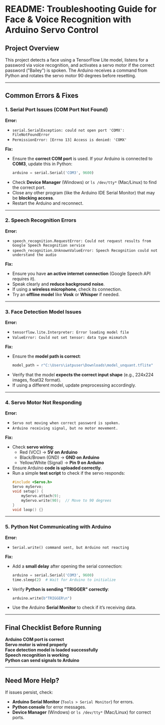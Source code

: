 # README: Troubleshooting Guide for Face & Voice Recognition with Arduino Servo Control

## **Project Overview**
This project detects a face using a TensorFlow Lite model, listens for a password via voice recognition, and activates a servo motor if the correct password ("Bailey") is spoken. The Arduino receives a command from Python and rotates the servo motor 90 degrees before resetting.

---

## **Common Errors & Fixes**

### **1. Serial Port Issues (COM Port Not Found)**
**Error:**
- `serial.SerialException: could not open port 'COMX': FileNotFoundError`  
- `PermissionError: [Errno 13] Access is denied: 'COMX'`

**Fix:**
- Ensure the **correct COM port** is used. If your Arduino is connected to **COM3**, update this in Python:  
  ```python
  arduino = serial.Serial('COM3', 9600)
  ```
- Check **Device Manager** (Windows) or `ls /dev/tty*` (Mac/Linux) to find the correct port.
- Close any other program (like the Arduino IDE Serial Monitor) that may be **blocking access**.
- Restart the Arduino and reconnect.

---

### **2. Speech Recognition Errors**
**Error:**
- `speech_recognition.RequestError: Could not request results from Google Speech Recognition service`
- `speech_recognition.UnknownValueError: Speech Recognition could not understand the audio`

**Fix:**
- Ensure you have **an active internet connection** (Google Speech API requires it).
- Speak clearly and **reduce background noise**.
- If using a **wireless microphone**, check its connection.
- Try an **offline model** like **Vosk** or **Whisper** if needed.

---

### **3. Face Detection Model Issues**
**Error:**
- `tensorflow.lite.Interpreter: Error loading model file`
- `ValueError: Could not set tensor: data type mismatch`

**Fix:**
- Ensure the **model path is correct**:
  ```python
  model_path = r"C:\Users\iatpuser\Downloads\model_unquant.tflite"
  ```
- Verify that the model **expects the correct input shape** (e.g., 224x224 images, float32 format).
- If using a different model, update preprocessing accordingly.

---

### **4. Servo Motor Not Responding**
**Error:**
- `Servo not moving when correct password is spoken.`
- `Arduino receiving signal, but no motor movement.`

**Fix:**
- Check **servo wiring**:
  - Red (VCC) → **5V on Arduino**
  - Black/Brown (GND) → **GND on Arduino**
  - Yellow/White (Signal) → **Pin 9 on Arduino**
- Ensure Arduino **code is uploaded correctly**.
- Run a simple **test script** to check if the servo responds:
  ```cpp
  #include <Servo.h>
  Servo myServo;
  void setup() {
      myServo.attach(9);
      myServo.write(90);  // Move to 90 degrees
  }
  void loop() {}
  ```

---

### **5. Python Not Communicating with Arduino**
**Error:**
- `Serial.write() command sent, but Arduino not reacting`

**Fix:**
- Add a **small delay** after opening the serial connection:
  ```python
  arduino = serial.Serial('COM3', 9600)
  time.sleep(2)  # Wait for Arduino to initialize
  ```
- Verify **Python is sending "TRIGGER" correctly**:
  ```python
  arduino.write(b"TRIGGER\n")
  ```
- Use the Arduino **Serial Monitor** to check if it’s receiving data.

---

## **Final Checklist Before Running**
 **Arduino COM port is correct**  
 **Servo motor is wired properly**  
 **Face detection model is loaded successfully**  
 **Speech recognition is working**  
 **Python can send signals to Arduino**  

---

## **Need More Help?**
If issues persist, check:
- **Arduino Serial Monitor** (`Tools > Serial Monitor`) for errors.
- **Python console** for error messages.
- **Device Manager** (Windows) or `ls /dev/tty*` (Mac/Linux) for correct ports.



